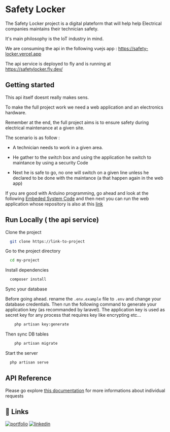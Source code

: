 # Safety Locker

The Safety Locker project is a digital plateform that will help
help Electrical companies maintains their technician safety.

It's main philosophy is the IoT industry in mind.

We are consuming the api in the following vuejs app : https://safety-locker.vercel.app

The api service is deployed to fly and is running at https://safetylocker.fly.dev/ 


## Getting started

This api itself doesnt really makes sens.

To make the full project work we need a web application and an electronics hardware.

Remember at the end, the full project aims is to ensure safety during electrical maintenance at a given site.

The scenario is as follow :

- A technician needs to work in a given area.

- He gather to the switch box and using the application he switch to maintance by using a security Code

- Next he is safe to go, no one will switch on a given line unless he declared to be done with the maintance (a that happen again in the web app)


If you are good with Arduino programming, go ahead and look at the following [Embeded System Code](https://github.com/ElvisAns/SafetyLockerEmbedded) and then next you can run
the web application whose repository is also at this [link](https://github.com/ElvisAns/safetyLockerFrontend)


## Run Locally ( the api service)

Clone the project

```bash
  git clone https://link-to-project
```

Go to the project directory

```bash
  cd my-project
```

Install dependencies

```bash
  composer install
```

Sync your database

Before going ahead. rename the `.env.example` file to `.env` and change your database credentials. Then
run the following command to generate your application key (as recommanded by laravel). The application key is used as secret key for any process that requires key like encrypting etc...

```bash
    php artisan key:generate
```

Then sync DB tables

```bash
    php artisan migrate
```


Start the server

```bash
  php artisan serve
```


## API Reference

Please go explore [this documentation](https://documenter.getpostman.com/view/14572798/2s8YzXvffz) for more informations about individual requests
## 🔗 Links
[![portfolio](https://img.shields.io/badge/my_portfolio-000?style=for-the-badge&logo=ko-fi&logoColor=white)](https://elvisansima.netlify.app/)
[![linkedin](https://img.shields.io/badge/linkedin-0A66C2?style=for-the-badge&logo=linkedin&logoColor=white)](https://www.linkedin.com/in/cibalinda-elvis)

